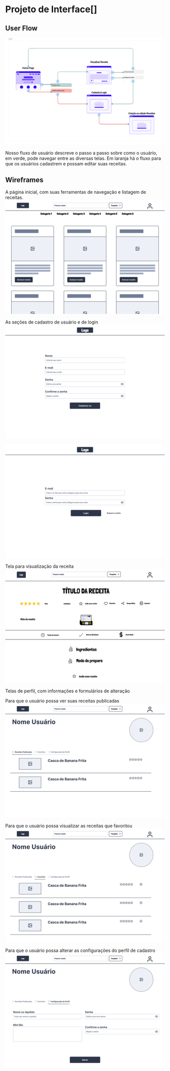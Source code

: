 
# Projeto de Interface[]

## User Flow

![ UserFlow](img/interface/userflow.png)

Nosso fluxo de usuário descreve o passo a passo sobre como o usuário, em verde, pode navegar entre as diversas telas.
Em laranja há o fluxo para que os usuários cadastrem e possam editar suas receitas.

## Wireframes

A página inicial, com suas ferramentas de navegação e listagem de receitas.
![Home Page](img/interface/wireframe_home_page.png)

As seções de cadastro de usuário e de login
![Cadastro](img/interface/wireframe_cadastro.png)

![Login](img/interface/wireframe_login.png)

Tela para visualização da receita
![Visualizar Receita](img/interface/wireframe_visualizar_receita.png)

Telas de perfil, com informações e formulários de alteração

Para que o usuário possa ver suas receitas publicadas
![Perfil Publicadas](img/interface/wireframe_perfil_receitas_publicadas.png)

Para que o usuário possa visualizar as receitas que favoritou
![Perfil Favoritos](img/interface/wireframe_perfil_favoritos.png)

Para que o usuário possa alterar as configurações do perfil de cadastro
![Perfil Configuração](img/interface/wireframe_perfil_configuração.png)